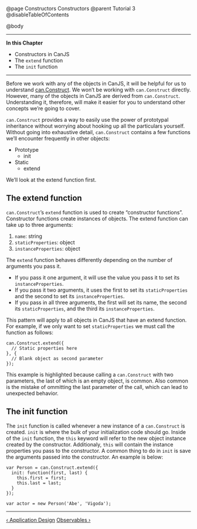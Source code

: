 @page Constructors Constructors
@parent Tutorial 3
@disableTableOfContents

@body

<div class="getting-started">

- - -
**In this Chapter**
 - Constructors in CanJS
  - The `extend` function
  - The `init` function
- - -

Before we work with any of the objects in CanJS, it will be helpful for us to
understand [can.Construct](../docs/can.Construct.html). We won’t be working
with `can.Construct` directly. However, many of the objects in CanJS are derived from
`can.Construct`. Understanding it, therefore, will make it easier for you to understand other
concepts we’re going to cover.

`can.Construct` provides a way to easily use the power of prototypal
inheritance without worrying about hooking up all the particulars
yourself. Without going into exhaustive detail, `can.Construct` contains
a few functions we’ll encounter frequently in other objects:

- Prototype
  - init
- Static
  - extend

We’ll look at the extend function first.

## The extend function
`can.Construct`’s `extend` function is used to create
“constructor functions”. Constructor functions create instances of objects.
The extend function can take up to three arguments:

1. `name`: string
2. `staticProperties`: object
3. `instanceProperties`: object

The `extend` function behaves differently depending on the number of arguments you
pass it. 
 - If you pass it one argument, it will use the value you pass it to set its
`instanceProperties`. 
 - If you pass it two arguments, it uses the first to set its
`staticProperties` and the second to set its `instanceProperties`. 
 - If you pass in all three arguments, the first will set its name, the second its
`staticProperties`, and the third its `instanceProperties`.

This pattern will apply to all objects in CanJS that have an extend function.
For example, if we only want to set `staticProperties` we must call the
function as follows:

```
can.Construct.extend({
  // Static properties here
}, {
  // Blank object as second parameter
});
```
This example is highlighted because calling a `can.Construct` with two parameters, 
the last of which is an empty object, is common. Also common is the mistake of
ommitting the last parameter of the call, which can lead to unexpected behavior.

## The init function
The `init` function is called whenever a new instance of a
`can.Construct` is created. `init` is where the bulk of your initialization code
should go. Inside of the `init` function, the `this` keyword will refer to the
new object instance created by the constructor. Additionaly, `this` will contain 
the instance properties you pass to the constructor. A common thing to do in `init` 
is save the arguments passed into the constructor. An example is below:

```
var Person = can.Construct.extend({
  init: function(first, last) {
    this.first = first;
    this.last = last;
  }
});

var actor = new Person('Abe', 'Vigoda');
```

- - -

<span class="pull-left">[&lsaquo; Application Design](ApplicationDesign.html)</span>
<span class="pull-right">[Observables &rsaquo;](Observables.html)</span>

</div>

